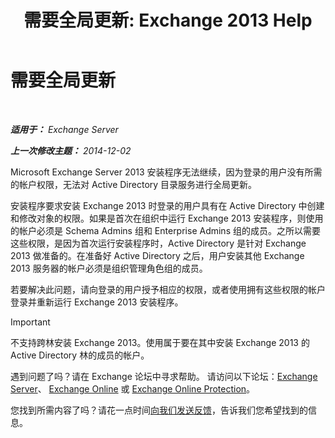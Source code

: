 ﻿---
title: '需要全局更新: Exchange 2013 Help'
TOCTitle: 需要全局更新
ms:assetid: 0530f3c6-6fa6-456b-a33a-f3d2f7eaa2ef
ms:mtpsurl: https://technet.microsoft.com/zh-cn/library/ms.exch.setupreadiness.globalupdaterequired(v=EXCHG.150)
ms:contentKeyID: 50489868
ms.date: 01/11/2018
mtps_version: v=EXCHG.150
ms.translationtype: HT
---

# 需要全局更新

 

_**适用于：** Exchange Server_

_**上一次修改主题：** 2014-12-02_

Microsoft Exchange Server 2013 安装程序无法继续，因为登录的用户没有所需的帐户权限，无法对 Active Directory 目录服务进行全局更新。

安装程序要求安装 Exchange 2013 时登录的用户具有在 Active Directory 中创建和修改对象的权限。如果是首次在组织中运行 Exchange 2013 安装程序，则使用的帐户必须是 Schema Admins 组和 Enterprise Admins 组的成员。之所以需要这些权限，是因为首次运行安装程序时，Active Directory 是针对 Exchange 2013 做准备的。在准备好 Active Directory 之后，用户安装其他 Exchange 2013 服务器的帐户必须是组织管理角色组的成员。

若要解决此问题，请向登录的用户授予相应的权限，或者使用拥有这些权限的帐户登录并重新运行 Exchange 2013 安装程序。

> [!IMPORTANT]  
> 不支持跨林安装 Exchange 2013。使用属于要在其中安装 Exchange 2013 的 Active Directory 林的成员的帐户。


遇到问题了吗？请在 Exchange 论坛中寻求帮助。 请访问以下论坛：[Exchange Server](https://go.microsoft.com/fwlink/p/?linkid=60612)、 [Exchange Online](https://go.microsoft.com/fwlink/p/?linkid=267542) 或 [Exchange Online Protection](https://go.microsoft.com/fwlink/p/?linkid=285351)。

您找到所需内容了吗？请花一点时间[向我们发送反馈](mailto:exsetuphelpfeedback@microsoft.com?subject=exchange%202013%20setup%20help%20feedbac)，告诉我们您希望找到的信息。


